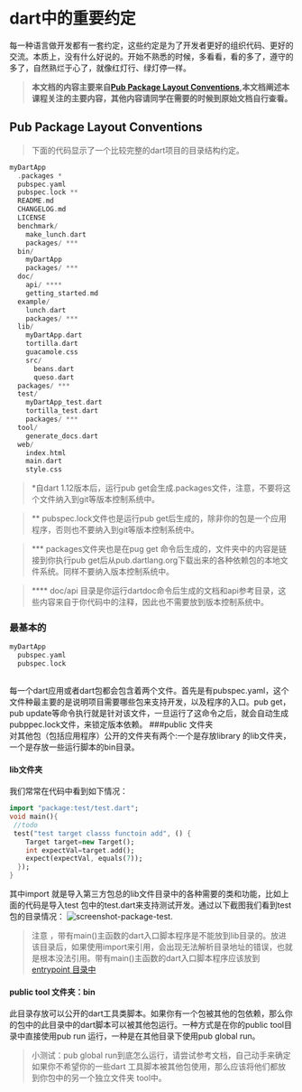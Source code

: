 # dart中的重要约定
每一种语言做开发都有一套约定，这些约定是为了开发者更好的组织代码、更好的交流。本质上，没有什么好说的。开始不熟悉的时候，多看看，看的多了，遵守的多了，自然熟烂于心了，就像红灯行、绿灯停一样。
>**本文档的内容主要来自[Pub Package Layout Conventions](https://www.dartlang.org/tools/pub/package-layout.html#public-directories),本文档阐述本课程关注的主要内容，其他内容请同学在需要的时候到原始文档自行查看。**  

## Pub Package Layout Conventions 
>下面的代码显示了一个比较完整的dart项目的目录结构约定。 

~~~dart
myDartApp
  .packages *
  pubspec.yaml
  pubspec.lock **
  README.md
  CHANGELOG.md
  LICENSE
  benchmark/
    make_lunch.dart
    packages/ ***
  bin/
    myDartApp
    packages/ ***
  doc/
    api/ ****
    getting_started.md
  example/
    lunch.dart
    packages/ ***
  lib/
    myDartApp.dart
    tortilla.dart
    guacamole.css
    src/
      beans.dart
      queso.dart
  packages/ ***
  test/
    myDartApp_test.dart
    tortilla_test.dart
    packages/ ***
  tool/
    generate_docs.dart
  web/
    index.html
    main.dart
    style.css
~~~  

>*自dart 1.12版本后，运行pub get会生成.packages文件，注意，不要将这个文件纳入到git等版本控制系统中。

>** pubspec.lock文件也是运行pub get后生成的，除非你的包是一个应用程序，否则也不要纳入到git等版本控制系统中。

>*** packages文件夹也是在pug
 get 命令后生成的，文件夹中的内容是链接到你执行pub get后从pub.dartlang.org下载出来的各种依赖包的本地文件系统。同样不要纳入版本控制系统中。

>****  doc/api 目录是你运行dartdoc命令后生成的文档和api参考目录，这些内容来自于你代码中的注释，因此也不需要放到版本控制系统中。

### 最基本的
~~~dart
myDartApp
  pubspec.yaml
  pubspec.lock 
    
~~~ 
每一个dart应用或者dart包都会包含着两个文件。首先是有pubspec.yaml，这个文件种最主要的是说明项目需要哪些包来支持开发，以及程序的入口。pub get，pub update等命令执行就是针对该文件，一旦运行了这命令之后，就会自动生成pubppec.lock文件，来锁定版本依赖。
###public 文件夹  
对其他包（包括应用程序）公开的文件夹有两个:一个是存放library 的lib文件夹，一个是存放一些运行脚本的bin目录。  
#### lib文件夹  

我们常常在代码中看到如下情况：
~~~ dart
import "package:test/test.dart";
void main(){
 //todo 
 test("test target classs functoin add", () {
    Target target=new Target();
    int expectVal=target.add();
    expect(expectVal, equals(7));
  });
}
~~~ 
其中import 就是导入第三方包总的lib文件目录中的各种需要的类和功能，比如上面的代码是导入test 包中的test.dart来支持测试开发。通过以下截图我们看到test 包的目录情况：
![screenshot-package-test](http).  
>注意 ，带有main()主函数的dart入口脚本程序是不能放到lib目录的。放进该目录后，如果使用import来引用，会出现无法解析目录地址的错误，也就是根本没法引用。带有main()主函数的dart入口脚本程序应该放到[entrypoint 目录中](https://www.dartlang.org/tools/pub/glossary.html#entrypoint-directory)



#### public tool 文件夹：bin
此目录存放可以公开的dart工具类脚本。如果你有一个包被其他的包依赖，那么你的包中的此目录中的dart脚本可以被其他包运行。一种方式是在你的public tool目录中直接使用pub run 运行，一种是在其他目录下使用pub global run。
>小测试：pub global run到底怎么运行，请尝试参考文档，自己动手来确定
如果你不希望你的一些dart 工具脚本被其他包使用，那么应该将他们都放到你包中的另一个独立文件夹 tool中。

